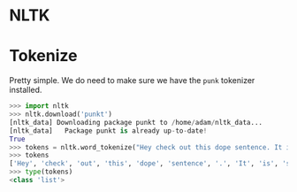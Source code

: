 # NLTK


# Tokenize
Pretty simple. We do need to make sure we have the `punk` tokenizer installed. 
```python
>>> import nltk
>>> nltk.download('punkt')
[nltk_data] Downloading package punkt to /home/adam/nltk_data...
[nltk_data]   Package punkt is already up-to-date!
True
>>> tokens = nltk.word_tokenize("Hey check out this dope sentence. It is so worth analyzing.")
>>> tokens
['Hey', 'check', 'out', 'this', 'dope', 'sentence', '.', 'It', 'is', 'so', 'worth', 'analyzing', '.']
>>> type(tokens)
<class 'list'>
```

